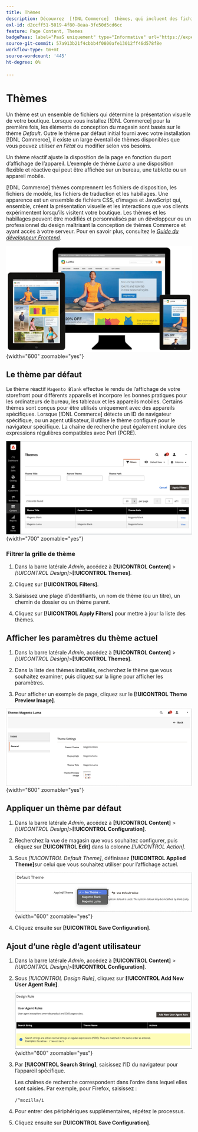 ```yaml
---
title: Thèmes
description: Découvrez  [!DNL Commerce]  thèmes, qui incluent des fichiers de disposition, des fichiers de modèle, des fichiers de traduction et des habillages qui définissent l’aspect de votre boutique.
exl-id: d2ccff51-5019-4f80-8eaa-3fe50d5cd6cc
feature: Page Content, Themes
badgePaas: label="PaaS uniquement" type="Informative" url="https://experienceleague.adobe.com/fr/docs/commerce/user-guides/product-solutions" tooltip="S’applique uniquement aux projets Adobe Commerce on Cloud (infrastructure PaaS gérée par Adobe) et aux projets On-premise."
source-git-commit: 57a913b21f4cbbb4f0800afe13012ff46d578f8e
workflow-type: tm+mt
source-wordcount: '445'
ht-degree: 0%

---
```


# Thèmes

Un thème est un ensemble de fichiers qui détermine la présentation visuelle de votre boutique. Lorsque vous installez [!DNL Commerce] pour la première fois, les éléments de conception du magasin sont basés sur le thème _Default_. Outre le thème par défaut initial fourni avec votre installation [!DNL Commerce], il existe un large éventail de thèmes disponibles que vous pouvez utiliser _en l’état_ ou modifier selon vos besoins.

Un thème réactif ajuste la disposition de la page en fonction du port d’affichage de l’appareil. L’exemple de thème _Luma_ a une disposition flexible et réactive qui peut être affichée sur un bureau, une tablette ou un appareil mobile.

[!DNL Commerce] thèmes comprennent les fichiers de disposition, les fichiers de modèle, les fichiers de traduction et les habillages. Une apparence est un ensemble de fichiers CSS, d’images et JavaScript qui, ensemble, créent la présentation visuelle et les interactions que vos clients expérimentent lorsqu’ils visitent votre boutique. Les thèmes et les habillages peuvent être modifiés et personnalisés par un développeur ou un professionnel du design maîtrisant la conception de thèmes Commerce et ayant accès à votre serveur. Pour en savoir plus, consultez le [_Guide du développeur Frontend_](https://developer.adobe.com/commerce/frontend-core/guide/themes/).

![ Thème Luma ](./assets/design-responsive.png){width="600" zoomable="yes"}

## Le thème par défaut

Le thème réactif `Magento Blank` effectue le rendu de l’affichage de votre storefront pour différents appareils et incorpore les bonnes pratiques pour les ordinateurs de bureau, les tableaux et les appareils mobiles. Certains thèmes sont conçus pour être utilisés uniquement avec des appareils spécifiques. Lorsque [!DNL Commerce] détecte un ID de navigateur spécifique, ou un agent utilisateur, il utilise le thème configuré pour le navigateur spécifique. La chaîne de recherche peut également inclure des expressions régulières compatibles avec Perl (PCRE).

![Thèmes](./assets/themes.png){width="700" zoomable="yes"}

### Filtrer la grille de thème

1. Dans la barre latérale _Admin_, accédez à **[!UICONTROL Content]** > _[!UICONTROL Design]_>**[!UICONTROL Themes]**.

1. Cliquez sur **[!UICONTROL Filters]**.

1. Saisissez une plage d’identifiants, un nom de thème (ou un titre), un chemin de dossier ou un thème parent.

1. Cliquez sur **[!UICONTROL Apply Filters]** pour mettre à jour la liste des thèmes.

## Afficher les paramètres du thème actuel

1. Dans la barre latérale _Admin_, accédez à **[!UICONTROL Content]** > _[!UICONTROL Design]_>**[!UICONTROL Themes]**.

1. Dans la liste des thèmes installés, recherchez le thème que vous souhaitez examiner, puis cliquez sur la ligne pour afficher les paramètres.

1. Pour afficher un exemple de page, cliquez sur le **[!UICONTROL Theme Preview Image]**.

![Prévisualiser le thème](./assets/theme-settings.png){width="600" zoomable="yes"}

## Appliquer un thème par défaut

1. Dans la barre latérale _Admin_, accédez à **[!UICONTROL Content]** > _[!UICONTROL Design]_>**[!UICONTROL Configuration]**.

1. Recherchez la vue de magasin que vous souhaitez configurer, puis cliquez sur **[!UICONTROL Edit]** dans la colonne _[!UICONTROL Action]_.

1. Sous _[!UICONTROL Default Theme]_, définissez **[!UICONTROL Applied Theme]**&#x200B;sur celui que vous souhaitez utiliser pour l’affichage actuel.

   ![Thème appliqué](./assets/theme-default-apply.png){width="600" zoomable="yes"}

1. Cliquez ensuite sur **[!UICONTROL Save Configuration]**.

## Ajout d’une règle d’agent utilisateur

1. Dans la barre latérale _Admin_, accédez à **[!UICONTROL Content]** > _[!UICONTROL Design]_>**[!UICONTROL Configuration]**.

1. Sous _[!UICONTROL Design Rule]_, cliquez sur **[!UICONTROL Add New User Agent Rule]**.

   ![Règle de conception](./assets/theme-design-rule.png){width="600" zoomable="yes"}

1. Par **[!UICONTROL Search String]**, saisissez l’ID du navigateur pour l’appareil spécifique.

   Les chaînes de recherche correspondent dans l’ordre dans lequel elles sont saisies. Par exemple, pour Firefox, saisissez :

   `/^mozilla/i`

1. Pour entrer des périphériques supplémentaires, répétez le processus.

1. Cliquez ensuite sur **[!UICONTROL Save Configuration]**.
